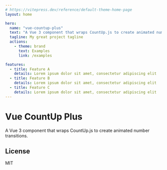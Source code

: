 ```yaml
---
# https://vitepress.dev/reference/default-theme-home-page
layout: home

hero:
  name: "vue-countup-plus"
  text: "A Vue 3 component that wraps CountUp.js to create animated number transitions"
  tagline: My great project tagline
  actions:
    - theme: brand
      text: Examples
      link: /examples

features:
  - title: Feature A
    details: Lorem ipsum dolor sit amet, consectetur adipiscing elit
  - title: Feature B
    details: Lorem ipsum dolor sit amet, consectetur adipiscing elit
  - title: Feature C
    details: Lorem ipsum dolor sit amet, consectetur adipiscing elit
---
```


# Vue CountUp Plus

A Vue 3 component that wraps CountUp.js to create animated number transitions.

## License

MIT
